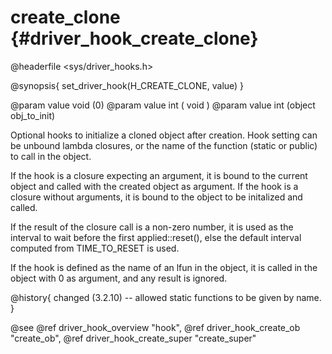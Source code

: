 create_clone {#driver_hook_create_clone}
========================================
@headerfile <sys/driver_hooks.h>

@synopsis{
set_driver_hook(H_CREATE_CLONE, value)
}

@param value void <name> (0)
@param value int <closure> ( void )
@param value int <closure> (object obj_to_init)

Optional hooks to initialize a cloned object after creation. Hook setting can be unbound lambda closures, or the name of the function (static or public) to call in the object.

If the hook is a closure expecting an argument, it is bound to the current object and called with the created object as argument. If the hook is a closure without arguments, it is bound to the object to be initalized and called.

If the result of the closure call is a non-zero number, it is used as the interval to wait before the first applied::reset(), else the default interval computed from TIME_TO_RESET is used.

If the hook is defined as the name of an lfun in the object, it is called in the object with 0 as argument, and any result is ignored.

@history{
changed (3.2.10) -- allowed static functions to be given by name.
}

@see @ref driver_hook_overview "hook", @ref driver_hook_create_ob "create_ob", @ref driver_hook_create_super "create_super"
